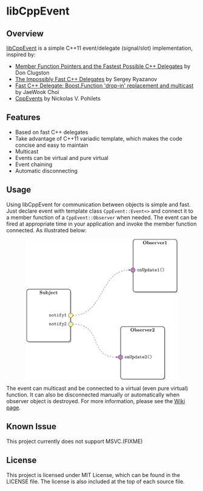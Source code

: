 libCppEvent
===========

## Overview

[libCppEvent](https://github.com/zhanggyb/libCppEvent) is a simple C++11 event/delegate (signal/slot) implementation, inspired by:

- [Member Function Pointers and the Fastest Possible C++ Delegates](http://www.codeproject.com/Articles/7150/Member-Function-Pointers-and-the-Fastest-Possible)
by Don Clugston
- [The Impossibly Fast C++ Delegates](http://www.codeproject.com/Articles/11015/The-Impossibly-Fast-C-Delegates) by Sergey Ryazanov
- [Fast C++ Delegate: Boost.Function 'drop-in' replacement and multicast](http://www.codeproject.com/Articles/18389/Fast-C-Delegate-Boost-Function-drop-in-replacement) by JaeWook Choi
- [CppEvents](http://code.google.com/p/cpp-events/) by Nickolas V. Pohilets

## Features

- Based on fast C++ delegates
- Take advantage of C++11 variadic template, which makes the code concise and easy to maintain
- Multicast
- Events can be virtual and pure virtual
- Event chaining
- Automatic disconnecting

## Usage

Using libCppEvent for communication between objects is simple and fast. Just declare event with template class `CppEvent::Event<>` and connect it to a member function of a `CppEvent::Observer` when needed. The event can be fired at appropriate time in your application and invoke the member function connected. As illustrated below:

<div  align="center">
<img src="doc/graphics/example.png" width = "400" alt="Example" align=center />
</div>

The event can multicast and be connected to a virtual (even pure virtual) function. It can also be disconnected manually or automatically when observer object is destroyed. For more information, please see the [Wiki page](https://github.com/zhanggyb/libCppEvent/wiki).

## Known Issue

This project currently does not support MSVC.(FIXME)

## License

This project is licensed under MIT License, which can be found in the LICENSE
file. The license is also included at the top of each source file.
